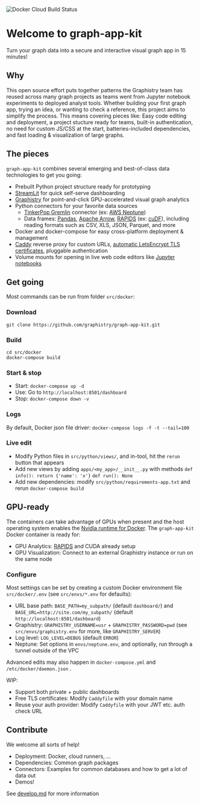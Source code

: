 ![Docker Cloud Build Status](https://img.shields.io/docker/cloud/build/graphistry/graph-app-kit-st)

# Welcome to graph-app-kit

Turn your graph data into a secure and interactive visual graph app in 15 minutes! 

## Why

This open source effort puts together patterns the Graphistry team has reused across many graph projects as teams went from Jupyter notebook experiments to deployed analyst tools. Whether building your first graph app, trying an idea,  or wanting to check a reference, this project aims to simplify the process. This means covering pieces like: Easy code editing and deployment, a project stucture ready for teams, built-in authentication, no need for custom JS/CSS at the start, batteries-included dependencies, and fast loading & visualization of large graphs.

## The pieces

`graph-app-kit` combines several emerging and best-of-class data technologies to get you going:

* Prebuilt Python project structure ready for prototyping
* [StreamLit](https://www.streamlit.io/) for quick self-serve dashboarding
* [Graphistry](https://www.graphistry.com/get-started) for point-and-click GPU-accelerated visual graph analytics
* Python connectors for your favorite data sources
   * [TinkerPop Gremlin](https://tinkerpop.apache.org/) connector (ex: [AWS Neptune](https://aws.amazon.com/neptune/))
   * Data frames: [Pandas](https://pandas.pydata.org/), [Apache Arrow](https://arrow.apache.org/), [RAPIDS](https://rapids.ai/) (ex: [cuDF](https://github.com/rapidsai/cudf)), including reading formats such as CSV, XLS, JSON, Parquet, and more
* Docker and docker-compose for easy cross-platform deployment & management
* [Caddy](https://caddyserver.com/) reverse proxy for custom URLs, [automatic LetsEncrypt TLS certificates](http://letsencrypt.org/), pluggable authentication
* Volume mounts for opening in live web code editors like [Jupyter notebooks](https://jupyter.org/)


## Get going

Most commands can be run from folder `src/docker`:

### Download

```
git clone https://github.com/graphistry/graph-app-kit.git
```

### Build

```
cd src/docker
docker-compose build
```

### Start & stop

* Start: `docker-compose up -d`
* Use: Go to `http://localhost:8501/dashboard`
* Stop: `docker-compose down -v`

### Logs

By default, Docker json file driver: `docker-compose logs -f -t --tail=100`

### Live edit

* Modify Python files in `src/python/views/`, and in-tool, hit the `rerun` button that appears
* Add new views by adding `apps/<my_app>/__init__.py` with methods `def info(): return {'name': 'x'}` `def run(): None`
* Add new dependencies: modify `src/python/requirements-app.txt` and rerun `docker-compose build`

## GPU-ready

The containers can take advantage of GPUs when present and the host operating system enables the [Nvidia runtime for Docker](https://github.com/NVIDIA/nvidia-docker). The `graph-app-kit` Docker container is ready for:

* GPU Analytics:  [RAPIDS](https://www.rapids.ai) and CUDA already setup
* GPU Visualization: Connect to an external Graphistry instance or run on the same node

### Configure

Most settings can be set by creating a custom Docker environment file `src/docker/.env` (see `src/envs/*.env` for defaults):

* URL base path: `BASE_PATH=my_subpath/` (default `dashboard/`) and `BASE_URL=http://site.com/my_subpath/` (default `http://localhost:8501/dashboard`)
* Graphistry: `GRAPHISTRY_USERNAME=usr` + `GRAPHISTRY_PASSWORD=pwd` (see `src/envs/graphistry.env` for more, like `GRAPHISTRY_SERVER`)
* Log level: `LOG_LEVEL=DEBUG` (default `ERROR`)
* Neptune: Set options in `envs/neptune.env`, and optionally, run through a tunnel outside of the VPC

Advanced edits may also happen in `docker-compose.yml` and `/etc/docker/daemon.json` . 

WIP:
* Support both private + public dashboards
* Free TLS certificates: Modify `Caddyfile` with your domain name
* Reuse your auth provider: Modify `Caddyfile` with your JWT etc. auth check URL

## Contribute

We welcome all sorts of help!

* Deployment: Docker, cloud runners, ...
* Dependencies: Common graph packages
* Connectors: Examples for common databases and how to get a lot of data out
* Demos!

See [develop.md](develop.md) for more information